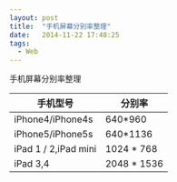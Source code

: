 ```yaml
---
layout: post
title:  "手机屏幕分别率整理"
date:   2014-11-22 17:48:25
tags:
  - Web
---
```


手机屏幕分别率整理

<!--more-->

|手机型号|分别率|
|---------|--------|
|iPhone4/iPhone4s|640*960|
|iPhone5/iPhone5s|640*1136|
|iPad 1 / 2,iPad mini|1024 * 768|
|iPad 3,4|2048 * 1536|